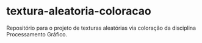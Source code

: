 # textura-aleatoria-coloracao
Repositório para o projeto de texturas aleatórias via coloração da disciplina Processamento Gráfico.
